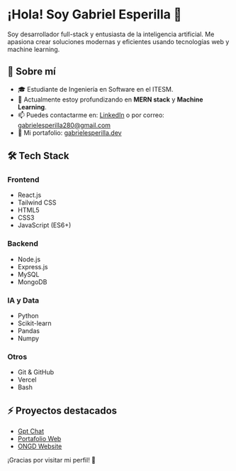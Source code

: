 # ¡Hola! Soy Gabriel Esperilla 👋

Soy desarrollador full-stack y entusiasta de la inteligencia artificial. Me apasiona crear soluciones modernas y eficientes usando tecnologías web y machine learning.

## 🚀 Sobre mí
- 🎓 Estudiante de Ingeniería en Software en el ITESM.
- 🌱 Actualmente estoy profundizando en **MERN stack** y **Machine Learning**.
- 📫 Puedes contactarme en: [LinkedIn](www.linkedin.com/in/gabriel-esperilla) o por correo: gabrielesperilla280@gmail.com
- 🚀 Mi portafolio: [gabrielesperilla.dev](https://www.gabriel-esperilla.dev/)

## 🛠️ Tech Stack
### Frontend
- React.js
- Tailwind CSS
- HTML5
- CSS3
- JavaScript (ES6+)

### Backend
- Node.js
- Express.js
- MySQL
- MongoDB

### IA y Data
- Python
- Scikit-learn
- Pandas
- Numpy

### Otros
- Git & GitHub
- Vercel
- Bash

## ⚡ Proyectos destacados
- [Gpt Chat](https://gpt-clone-juqjfnb5h-leongab08s-projects.vercel.app/)
- [Portafolio Web](https://www.gabriel-esperilla.dev/)
- [ONGD Website](https://ecoguardians-gmfsqjw3g-leongab08s-projects.vercel.app/)

¡Gracias por visitar mi perfil! 🚀
